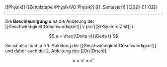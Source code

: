 [[Physik]] [[Zettelstapel/Physik/VO Physik]] [[1. Semester]] [[2021-01-02]]

---

Die **Beschleunigung $a$** ist die Änderung der [[Geschwindigkeit|Geschwindigkeit]] $v$ pro [[SI-System|Zeit]] $t$.

$$
a = \frac{\Delta v}{\Delta t}
$$

Sie ist also auch die 1. Ableitung der [[Geschwindigkeit|Geschwindigkeit]] und daher auch die 2. Ableitung des [[Ort|Ortes]].

$$
a = v'= s''
$$
